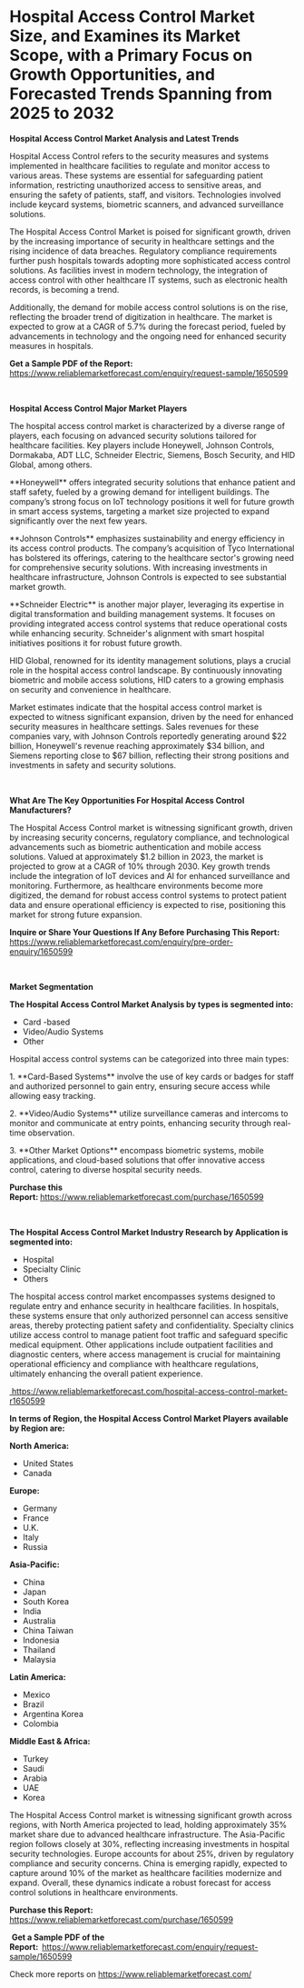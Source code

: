 <p><h1>Hospital Access Control Market Size, and Examines its Market Scope, with a Primary Focus on Growth Opportunities, and Forecasted Trends Spanning from 2025 to 2032</h1></p><p><strong>Hospital Access Control Market Analysis and Latest Trends</strong></p>
<p><p>Hospital Access Control refers to the security measures and systems implemented in healthcare facilities to regulate and monitor access to various areas. These systems are essential for safeguarding patient information, restricting unauthorized access to sensitive areas, and ensuring the safety of patients, staff, and visitors. Technologies involved include keycard systems, biometric scanners, and advanced surveillance solutions.</p><p>The Hospital Access Control Market is poised for significant growth, driven by the increasing importance of security in healthcare settings and the rising incidence of data breaches. Regulatory compliance requirements further push hospitals towards adopting more sophisticated access control solutions. As facilities invest in modern technology, the integration of access control with other healthcare IT systems, such as electronic health records, is becoming a trend. </p><p>Additionally, the demand for mobile access control solutions is on the rise, reflecting the broader trend of digitization in healthcare. The market is expected to grow at a CAGR of 5.7% during the forecast period, fueled by advancements in technology and the ongoing need for enhanced security measures in hospitals.</p></p>
<p><strong>Get a Sample PDF of the Report:&nbsp;</strong> <a href="https://www.reliablemarketforecast.com/enquiry/request-sample/1650599?utm_campaign=3323&utm_medium=2&utm_source=Github&utm_content=ia&utm_term=09032025&utm_id=hospital-access-control">https://www.reliablemarketforecast.com/enquiry/request-sample/1650599</a></p>
<p>&nbsp;</p>
<p><strong>Hospital Access Control Major Market Players</strong></p>
<p><p>The hospital access control market is characterized by a diverse range of players, each focusing on advanced security solutions tailored for healthcare facilities. Key players include Honeywell, Johnson Controls, Dormakaba, ADT LLC, Schneider Electric, Siemens, Bosch Security, and HID Global, among others. </p><p>**Honeywell** offers integrated security solutions that enhance patient and staff safety, fueled by a growing demand for intelligent buildings. The company’s strong focus on IoT technology positions it well for future growth in smart access systems, targeting a market size projected to expand significantly over the next few years.</p><p>**Johnson Controls** emphasizes sustainability and energy efficiency in its access control products. The company’s acquisition of Tyco International has bolstered its offerings, catering to the healthcare sector's growing need for comprehensive security solutions. With increasing investments in healthcare infrastructure, Johnson Controls is expected to see substantial market growth.</p><p>**Schneider Electric** is another major player, leveraging its expertise in digital transformation and building management systems. It focuses on providing integrated access control systems that reduce operational costs while enhancing security. Schneider's alignment with smart hospital initiatives positions it for robust future growth.</p><p>HID Global, renowned for its identity management solutions, plays a crucial role in the hospital access control landscape. By continuously innovating biometric and mobile access solutions, HID caters to a growing emphasis on security and convenience in healthcare.</p><p>Market estimates indicate that the hospital access control market is expected to witness significant expansion, driven by the need for enhanced security measures in healthcare settings. Sales revenues for these companies vary, with Johnson Controls reportedly generating around $22 billion, Honeywell's revenue reaching approximately $34 billion, and Siemens reporting close to $67 billion, reflecting their strong positions and investments in safety and security solutions.</p></p>
<p>&nbsp;</p>
<p><strong>What Are The Key Opportunities For Hospital Access Control Manufacturers?</strong></p>
<p><p>The Hospital Access Control market is witnessing significant growth, driven by increasing security concerns, regulatory compliance, and technological advancements such as biometric authentication and mobile access solutions. Valued at approximately $1.2 billion in 2023, the market is projected to grow at a CAGR of 10% through 2030. Key growth trends include the integration of IoT devices and AI for enhanced surveillance and monitoring. Furthermore, as healthcare environments become more digitized, the demand for robust access control systems to protect patient data and ensure operational efficiency is expected to rise, positioning this market for strong future expansion.</p></p>
<p><strong>Inquire or Share Your Questions If Any Before Purchasing This Report:</strong> <a href="https://www.reliablemarketforecast.com/enquiry/pre-order-enquiry/1650599?utm_campaign=3323&utm_medium=2&utm_source=Github&utm_content=ia&utm_term=09032025&utm_id=hospital-access-control">https://www.reliablemarketforecast.com/enquiry/pre-order-enquiry/1650599</a></p>
<p>&nbsp;</p>
<p><strong>Market Segmentation</strong></p>
<p><strong>The Hospital Access Control Market Analysis by types is segmented into:</strong></p>
<p><ul><li>Card -based</li><li>Video/Audio Systems</li><li>Other</li></ul></p>
<p><p>Hospital access control systems can be categorized into three main types: </p><p>1. **Card-Based Systems** involve the use of key cards or badges for staff and authorized personnel to gain entry, ensuring secure access while allowing easy tracking.</p><p>2. **Video/Audio Systems** utilize surveillance cameras and intercoms to monitor and communicate at entry points, enhancing security through real-time observation.</p><p>3. **Other Market Options** encompass biometric systems, mobile applications, and cloud-based solutions that offer innovative access control, catering to diverse hospital security needs.</p></p>
<p><strong>Purchase this Report:&nbsp;</strong><a href="https://www.reliablemarketforecast.com/purchase/1650599?utm_campaign=3323&utm_medium=2&utm_source=Github&utm_content=ia&utm_term=09032025&utm_id=hospital-access-control">https://www.reliablemarketforecast.com/purchase/1650599</a></p>
<p>&nbsp;</p>
<p><strong>The Hospital Access Control Market Industry Research by Application is segmented into:</strong></p>
<p><ul><li>Hospital</li><li>Specialty Clinic</li><li>Others</li></ul></p>
<p><p>The hospital access control market encompasses systems designed to regulate entry and enhance security in healthcare facilities. In hospitals, these systems ensure that only authorized personnel can access sensitive areas, thereby protecting patient safety and confidentiality. Specialty clinics utilize access control to manage patient foot traffic and safeguard specific medical equipment. Other applications include outpatient facilities and diagnostic centers, where access management is crucial for maintaining operational efficiency and compliance with healthcare regulations, ultimately enhancing the overall patient experience.</p></p>
<p><a href="https://www.reliablemarketforecast.com/hospital-access-control-market-r1650599?utm_campaign=3323&utm_medium=2&utm_source=Github&utm_content=ia&utm_term=09032025&utm_id=hospital-access-control">&nbsp;https://www.reliablemarketforecast.com/hospital-access-control-market-r1650599</a></p>
<p><strong>In terms of Region, the Hospital Access Control Market Players available by Region are:</strong></p>
<p>
    <p> <strong> North America: </strong>
        <ul>
            <li>United States</li>
            <li>Canada</li>
        </ul>
        </p> 
    <p> <strong> Europe: </strong>
        <ul>
            <li>Germany</li>
            <li>France</li>
            <li>U.K.</li>
            <li>Italy</li>
            <li>Russia</li>
        </ul>
        </p> 
    <p> <strong> Asia-Pacific: </strong>
        <ul>
            <li>China</li>
            <li>Japan</li>
            <li>South Korea</li>
            <li>India</li>
            <li>Australia</li>
            <li>China Taiwan</li>
            <li>Indonesia</li>
            <li>Thailand</li>
            <li>Malaysia</li>
        </ul>
        </p> 
    <p> <strong> Latin America: </strong>
        <ul>
            <li>Mexico</li>
            <li>Brazil</li>
            <li>Argentina Korea</li>
            <li>Colombia</li>
        </ul>
        </p> 
    <p> <strong> Middle East & Africa: </strong>
        <ul>
            <li>Turkey</li>
            <li>Saudi</li>
            <li>Arabia</li>
            <li>UAE</li>
            <li>Korea</li>
        </ul>
    </p>
    </p>
<p><p>The Hospital Access Control market is witnessing significant growth across regions, with North America projected to lead, holding approximately 35% market share due to advanced healthcare infrastructure. The Asia-Pacific region follows closely at 30%, reflecting increasing investments in hospital security technologies. Europe accounts for about 25%, driven by regulatory compliance and security concerns. China is emerging rapidly, expected to capture around 10% of the market as healthcare facilities modernize and expand. Overall, these dynamics indicate a robust forecast for access control solutions in healthcare environments.</p></p>
<p><strong>Purchase this Report: </strong><a href="https://www.reliablemarketforecast.com/purchase/1650599?utm_campaign=3323&utm_medium=2&utm_source=Github&utm_content=ia&utm_term=09032025&utm_id=hospital-access-control">https://www.reliablemarketforecast.com/purchase/1650599</a></p>
<p>&nbsp;<strong>Get a Sample PDF of the Report:&nbsp;&nbsp;</strong><a href="https://www.reliablemarketforecast.com/enquiry/request-sample/1650599?utm_campaign=3323&utm_medium=2&utm_source=Github&utm_content=ia&utm_term=09032025&utm_id=hospital-access-control">https://www.reliablemarketforecast.com/enquiry/request-sample/1650599</a></p>
<p><strong></strong></p>
<p>Check more reports on <a href="https://www.reliablemarketforecast.com/?utm_campaign=3323&utm_medium=2&utm_source=Github&utm_content=ia&utm_term=09032025&utm_id=hospital-access-control">https://www.reliablemarketforecast.com/</a></p>